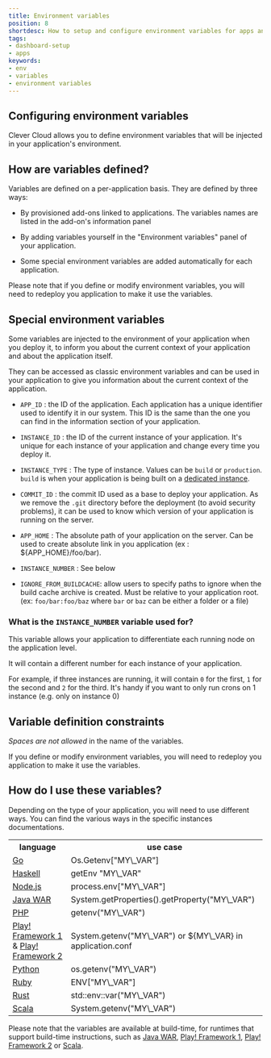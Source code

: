 ```yaml
---
title: Environment variables
position: 8
shortdesc: How to setup and configure environment variables for apps and add-ons
tags:
- dashboard-setup
- apps
keywords:
- env
- variables
- environment variables
---
```

## Configuring environment variables

Clever Cloud allows you to define environment variables that will be
injected in your application's environment.

## How are variables defined?

Variables are defined on a per-application basis. They are defined by three ways:

 * By provisioned add-ons linked to applications. The variables names
   are listed in the add-on's information panel

 * By adding variables yourself in the "Environment variables" panel of
   your application.

 * Some special environment variables are added automatically for each application.

Please note that if you define or modify environment variables, you will
need to redeploy you application to make it use the variables.

## Special environment variables

Some variables are injected to the environment of your application when you deploy it,
to inform you about the current context of your application and about the application itself.

They can be accessed as classic environment variables and can be used in your application to
give you information about the current context of the application.

 * `APP_ID` : the ID of the application. Each application has a unique identifier used to
 identify it in our system. This ID is the same than the one you can find in the information
 section of your application.

 * `INSTANCE_ID` : the ID of the current instance of your application. It's unique for each
 instance of your application and change every time you deploy it.

 * `INSTANCE_TYPE` : The type of instance. Values can be `build` or `production`. `build` is when
 your application is being built on a [dedicated instance](/doc/admin-console/apps-management/#dedicated-build).

 * `COMMIT_ID` : the commit ID used as a base to deploy your application. As we remove
 the `.git` directory before the deployment (to avoid security problems), it can be used
 to know which version of your application is running on the server.

 * `APP_HOME` : The absolute path of your application on the server. Can be used to
 create absolute link in you application (ex : ${APP_HOME}/foo/bar).

 * `INSTANCE_NUMBER` : See below

 * `IGNORE_FROM_BUILDCACHE`: allow users to specify paths to ignore when the build
 cache archive is created. Must be relative to your application root.
 (ex: `foo/bar:foo/baz` where `bar` or `baz` can be either a folder or a file)

### What is the `INSTANCE_NUMBER` variable used for?

This variable allows your application to differentiate each running node on the application level.

It will contain a different number for each instance of your application.

For example, if three instances are running, it will contain `0` for the first, `1`
for the second and `2` for the third.
It's handy if you want to only run crons on 1 instance (e.g. only on instance 0)

## Variable definition constraints

*Spaces are not allowed* in the name of the variables.

If you define or modify
environment variables, you will need to redeploy you application to make it use the variables.

## How do I use these variables?

Depending on the type of your application, you will need to use
different ways. You can find the various ways in the specific instances
documentations.

<table class="table table-bordered table-striped dataTable">
<tr>
<th>language</th>
<th>use case</th>
</tr>
<tr>
<td><a href="/doc/go/go/#environment-injection">Go</a>  </td>
<td>Os.Getenv["MY\_VAR"]</td>
</tr>
<tr>
<td><a href="/doc/haskell/haskell/#environment-injection">Haskell</a>  </td>
<td>getEnv "MY\_VAR"</td>
</tr>
<tr>
<td><a href="/doc/nodejs/nodejs/#environment-injection">Node.js</a>  </td>
<td>process.env["MY\_VAR"]</td>
</tr>
<tr>
<td><a href="/doc/java/java-war/#environment-injection">Java WAR</a> </td>
<td>System.getProperties().getProperty("MY\_VAR")</td>
</tr>
<tr>
<td><a href="/doc/php/php-apps/#environment-injection">PHP</a></td>
<td>getenv("MY\_VAR")</td>
</tr>
<tr>
<td><a href="/doc/java/play-framework-1/#environment-injection">Play! Framework 1</a>
& <a href="/java/play-framework-2/#environment-injection">Play! Framework 2</a></td>
<td>System.getenv("MY\_VAR") or ${MY\_VAR} in application.conf</td>
</tr>
<tr>
<td><a href="/doc/python/python_apps/#environment-injection">Python</a></td>
<td>os.getenv("MY\_VAR")</td>
</tr>
<tr>
<td><a href="/doc/ruby/ruby/#environment-injection">Ruby</a></td>
<td>ENV["MY\_VAR"]<br></td>
</tr>
<tr>
<td><a href="/doc/rust/rust/#environment-injection">Rust</a></td>
<td>std::env::var("MY\_VAR")<br></td>
</tr>
<tr>
<td><a href="/doc/scala/scala/#environment-injection">Scala</a> </td>
<td>System.getenv("MY\_VAR")</td>
</tr>
</table>

Please note that the variables are available at build-time, for
runtimes that support build-time instructions, such as
<a href="/doc/java/java-war/#environment-injection">Java WAR</a>,
<a href="/doc/java/play-framework-1/#environment-injection">Play! Framework 1</a>,
<a href="/doc/java/play-framework-2/#environment-injection">Play! Framework 2</a>
or <a href="/doc/scala/scala/#environment-injection">Scala</a>.
